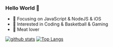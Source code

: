 ### Hello World 👋

- :orange_book: Focusing on JavaScript & NodeJS & iOS
- :hammer:  Interested in Coding & Basketball & Gaming
- :meat_on_bone: Meat lover




[![github stats](https://github-readme-stats.vercel.app/api?username=iafine&show_icons=true&icon_color=CE1D2D&text_color=718096&bg_color=00000000&hide_title=true&hide_border=true&count_private=true)](https://github.com/iafine)
 [![Top Langs](https://github-readme-stats.vercel.app/api/top-langs/?username=iafine&count_private=true)](https://github.com/iafine/github-readme-stats)
